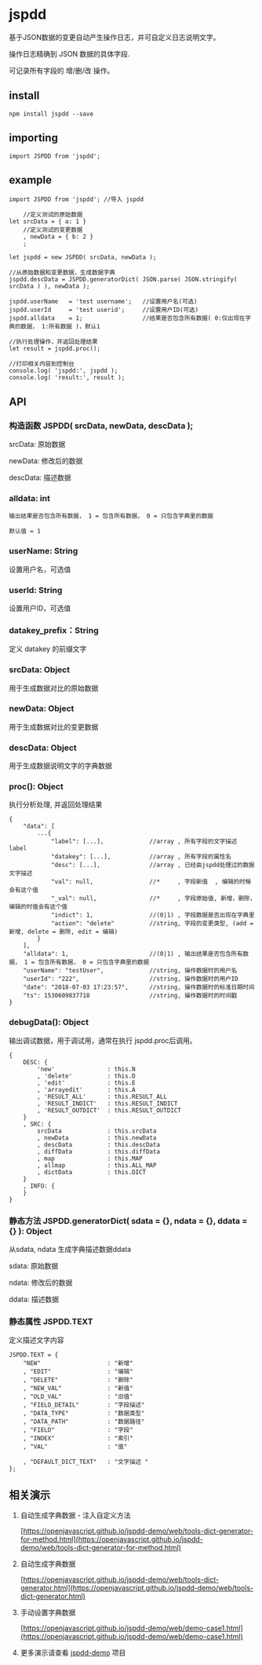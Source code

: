 # jspdd
基于JSON数据的变更自动产生操作日志，并可自定义日志说明文字。

操作日志精确到 JSON 数据的具体字段.

可记录所有字段的 增/删/改 操作。

## install
    npm install jspdd --save

## importing

    import JSPDD from 'jspdd';
    
## example
    import JSPDD from 'jspdd'; //导入 jspdd

        //定义测试的原始数据
    let srcData = { a: 1 }      
        //定义测试的变更数据
        , newData = { b: 2 }
        ;

    let jspdd = new JSPDD( srcData, newData );

    //从原始数据和变更数据，生成数据字典
    jspdd.descData = JSPDD.generatorDict( JSON.parse( JSON.stringify( srcData ) ), newData );

    jspdd.userName   = 'test username';   //设置用户名(可选)
    jspdd.userId     = 'test userid';     //设置用户ID(可选) 
    jspdd.alldata    = 1;                 //结果是否包含所有数据( 0:仅出现在字典的数据， 1:所有数据 )，默认1

    //执行处理操作，并返回处理结果
    let result = jspdd.proc();

    //打印相关内容到控制台
    console.log( 'jspdd:', jspdd );     
    console.log( 'result:', result );
    
## API

### 构造函数 JSPDD( srcData, newData, descData );
srcData:    原始数据

newData:    修改后的数据

descData:   描述数据

### alldata: int
    输出结果是否包含所有数据， 1 = 包含所有数据， 0 = 只包含字典里的数据
    
    默认值 = 1

### userName: String  
设置用户名，可选值

### userId: String 
设置用户ID，可选值

### datakey_prefix：String
定义 datakey 的前缀文字

### srcData: Object
用于生成数据对比的原始数据

### newData: Object
用于生成数据对比的变更数据

### descData: Object
用于生成数据说明文字的字典数据

### proc(): Object
执行分析处理, 并返回处理结果

    {
        "data": [
            ...{
                "label": [...],             //array , 所有字段的文字描述 label
                "datakey": [...],           //array , 所有字段的属性名
                "desc": [...],              //array , 已经由jspdd处理过的数据文字描述
                "val": null,                //*     , 字段新值  , 编辑的时候会有这个值
                "_val": null,               //*     , 字段原始值, 新增，删除，编辑的时值会有这个值
                "indict": 1,                //(0|1) , 字段数据是否出现在字典里
                "action": "delete"          //string, 字段的变更类型, (add = 新增, delete = 删除, edit = 编辑)
            }
        ],
        "alldata": 1,                       //(0|1) , 输出结果是否包含所有数据， 1 = 包含所有数据， 0 = 只包含字典里的数据   
        "userName": "testUser",             //string, 操作数据时的用户名
        "userId": "222",                    //string, 操作数据时的用户ID
        "date": "2018-07-03 17:23:57",      //string, 操作数据时的标准日期时间
        "ts": 1530609837718                 //string, 操作数据时的时间戳
    }
    
### debugData(): Object
输出调试数据，用于调试用，通常在执行 jspdd.proc后调用。

    {
        DESC: {
            'new'               : this.N
            , 'delete'          : this.D
            , 'edit'            : this.E
            , 'arrayedit'       : this.A
            , 'RESULT_ALL'      : this.RESULT_ALL
            , 'RESULT_INDICT'   : this.RESULT_INDICT
            , 'RESULT_OUTDICT'  : this.RESULT_OUTDICT
        }
        , SRC: {
            srcData             : this.srcData
            , newData           : this.newData
            , descData          : this.descData
            , diffData          : this.diffData
            , map               : this.MAP
            , allmap            : this.ALL_MAP
            , dictData          : this.DICT
        }
        , INFO: {
        }
    }

### 静态方法 JSPDD.generatorDict( sdata = {}, ndata = {}, ddata = {} ): Object
从sdata, ndata 生成字典描述数据ddata

sdata:    原始数据

ndata:    修改后的数据

ddata:   描述数据

### 静态属性 JSPDD.TEXT 
定义描述文字内容 

    JSPDD.TEXT = {
        "NEW"                   : "新增"
        , "EDIT"                : "编辑"
        , "DELETE"              : "删除"
        , "NEW_VAL"             : "新值"
        , "OLD_VAL"             : "旧值"
        , "FIELD_DETAIL"        : "字段描述"
        , "DATA_TYPE"           : "数据类型"
        , "DATA_PATH"           : "数据路径"
        , "FIELD"               : "字段"
        , "INDEX"               : "索引"
        , "VAL"                 : "值"

        , "DEFAULT_DICT_TEXT"   : "文字描述 "
    };

## 相关演示

  1. 自动生成字典数据 - 注入自定义方法
  
     [https://openjavascript.github.io/jspdd-demo/web/tools-dict-generator-for-method.html](https://openjavascript.github.io/jspdd-demo/web/tools-dict-generator-for-method.html)

  1. 自动生成字典数据

      [https://openjavascript.github.io/jspdd-demo/web/tools-dict-generator.html](https://openjavascript.github.io/jspdd-demo/web/tools-dict-generator.html)
  1. 手动设置字典数据

      [https://openjavascript.github.io/jspdd-demo/web/demo-case1.html](https://openjavascript.github.io/jspdd-demo/web/demo-case1.html)

  1. 更多演示请查看 [jspdd-demo](https://github.com/openjavascript/jspdd-demo) 项目
